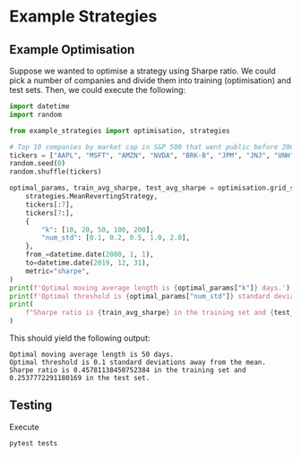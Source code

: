 # Example Strategies

## Example Optimisation

Suppose we wanted to optimise a strategy using Sharpe ratio.
We could pick a number of companies and divide them into training (optimisation) and test sets.
Then, we could execute the following:
```python
import datetime
import random

from example_strategies import optimisation, strategies

# Top 10 companies by market cap in S&P 500 that went public before 2000.
tickers = ["AAPL", "MSFT", "AMZN", "NVDA", "BRK-B", "JPM", "JNJ", "UNH", "PG", "HD"]
random.seed(0)
random.shuffle(tickers)

optimal_params, train_avg_sharpe, test_avg_sharpe = optimisation.grid_search(
    strategies.MeanRevertingStrategy,
    tickers[:7],
    tickers[7:],
    {
        "k": [10, 20, 50, 100, 200],
        "num_std": [0.1, 0.2, 0.5, 1.0, 2.0],
    },
    from_=datetime.date(2000, 1, 1),
    to=datetime.date(2019, 12, 31),
    metric="sharpe",
)
print(f'Optimal moving average length is {optimal_params["k"]} days.')
print(f'Optimal threshold is {optimal_params["num_std"]} standard deviations away from the mean.')
print(
    f"Sharpe ratio is {train_avg_sharpe} in the training set and {test_avg_sharpe} in the test set."
)
```

This should yield the following output:
```text
Optimal moving average length is 50 days.
Optimal threshold is 0.1 standard deviations away from the mean.
Sharpe ratio is 0.45781138450752384 in the training set and 0.2537772291180169 in the test set.
```

## Testing

Execute
```text
pytest tests
```
